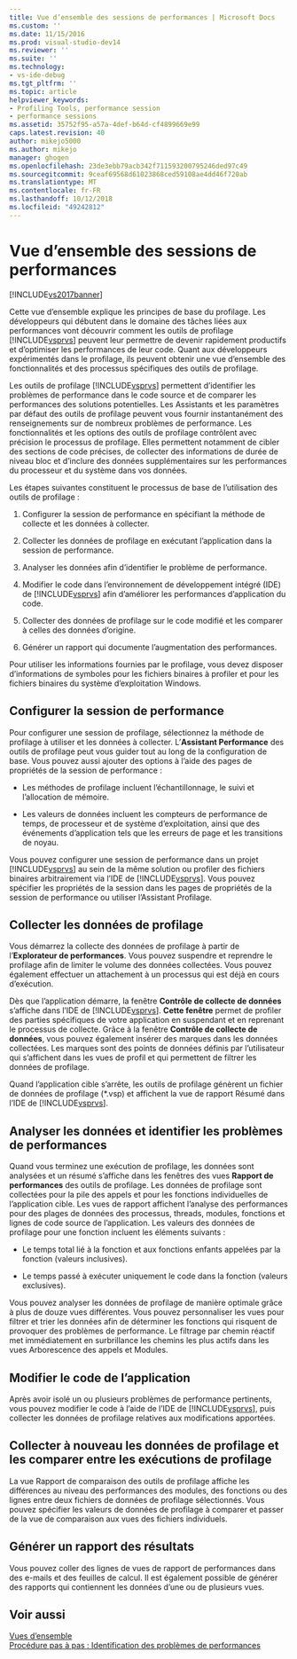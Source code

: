 ```yaml
---
title: Vue d’ensemble des sessions de performances | Microsoft Docs
ms.custom: ''
ms.date: 11/15/2016
ms.prod: visual-studio-dev14
ms.reviewer: ''
ms.suite: ''
ms.technology:
- vs-ide-debug
ms.tgt_pltfrm: ''
ms.topic: article
helpviewer_keywords:
- Profiling Tools, performance session
- performance sessions
ms.assetid: 35752f95-a57a-4def-b64d-cf4899669e99
caps.latest.revision: 40
author: mikejo5000
ms.author: mikejo
manager: ghogen
ms.openlocfilehash: 23de3ebb79acb342f711593200795246ded97c49
ms.sourcegitcommit: 9ceaf69568d61023868ced59108ae4dd46f720ab
ms.translationtype: MT
ms.contentlocale: fr-FR
ms.lasthandoff: 10/12/2018
ms.locfileid: "49242812"
---
```

# <a name="performance-session-overview"></a>Vue d’ensemble des sessions de performances
[!INCLUDE[vs2017banner](../includes/vs2017banner.md)]

Cette vue d’ensemble explique les principes de base du profilage. Les développeurs qui débutent dans le domaine des tâches liées aux performances vont découvrir comment les outils de profilage [!INCLUDE[vsprvs](../includes/vsprvs-md.md)] peuvent leur permettre de devenir rapidement productifs et d’optimiser les performances de leur code. Quant aux développeurs expérimentés dans le profilage, ils peuvent obtenir une vue d’ensemble des fonctionnalités et des processus spécifiques des outils de profilage.  
  
 Les outils de profilage [!INCLUDE[vsprvs](../includes/vsprvs-md.md)] permettent d’identifier les problèmes de performance dans le code source et de comparer les performances des solutions potentielles. Les Assistants et les paramètres par défaut des outils de profilage peuvent vous fournir instantanément des renseignements sur de nombreux problèmes de performance. Les fonctionnalités et les options des outils de profilage contrôlent avec précision le processus de profilage. Elles permettent notamment de cibler des sections de code précises, de collecter des informations de durée de niveau bloc et d’inclure des données supplémentaires sur les performances du processeur et du système dans vos données.  
  
 Les étapes suivantes constituent le processus de base de l’utilisation des outils de profilage :  
  
1.  Configurer la session de performance en spécifiant la méthode de collecte et les données à collecter.  
  
2.  Collecter les données de profilage en exécutant l’application dans la session de performance.  
  
3.  Analyser les données afin d’identifier le problème de performance.  
  
4.  Modifier le code dans l’environnement de développement intégré (IDE) de [!INCLUDE[vsprvs](../includes/vsprvs-md.md)] afin d’améliorer les performances d’application du code.  
  
5.  Collecter des données de profilage sur le code modifié et les comparer à celles des données d’origine.  
  
6.  Générer un rapport qui documente l’augmentation des performances.  
  
 Pour utiliser les informations fournies par le profilage, vous devez disposer d’informations de symboles pour les fichiers binaires à profiler et pour les fichiers binaires du système d’exploitation Windows.  
  
## <a name="configure-the-performance-session"></a>Configurer la session de performance  
 Pour configurer une session de profilage, sélectionnez la méthode de profilage à utiliser et les données à collecter. L’**Assistant Performance** des outils de profilage peut vous guider tout au long de la configuration de base. Vous pouvez aussi ajouter des options à l’aide des pages de propriétés de la session de performance :  
  
-   Les méthodes de profilage incluent l’échantillonnage, le suivi et l’allocation de mémoire.  
  
-   Les valeurs de données incluent les compteurs de performance de temps, de processeur et de système d’exploitation, ainsi que des événements d’application tels que les erreurs de page et les transitions de noyau.  
  
 Vous pouvez configurer une session de performance dans un projet [!INCLUDE[vsprvs](../includes/vsprvs-md.md)] au sein de la même solution ou profiler des fichiers binaires arbitrairement via l’IDE de [!INCLUDE[vsprvs](../includes/vsprvs-md.md)]. Vous pouvez spécifier les propriétés de la session dans les pages de propriétés de la session de performance ou utiliser l’Assistant Profilage.  
  
## <a name="collect-profiling-data"></a>Collecter les données de profilage  
 Vous démarrez la collecte des données de profilage à partir de l’**Explorateur de performances**. Vous pouvez suspendre et reprendre le profilage afin de limiter le volume des données collectées. Vous pouvez également effectuer un attachement à un processus qui est déjà en cours d’exécution.  
  
 Dès que l’application démarre, la fenêtre **Contrôle de collecte de données** s’affiche dans l’IDE de [!INCLUDE[vsprvs](../includes/vsprvs-md.md)]. **Cette fenêtre** permet de profiler des parties spécifiques de votre application en suspendant et en reprenant le processus de collecte. Grâce à la fenêtre **Contrôle de collecte de données**, vous pouvez également insérer des marques dans les données collectées. Les marques sont des points de données définis par l’utilisateur qui s’affichent dans les vues de profil et qui permettent de filtrer les données de profilage.  
  
 Quand l’application cible s’arrête, les outils de profilage génèrent un fichier de données de profilage (*.vsp) et affichent la vue de rapport Résumé dans l’IDE de [!INCLUDE[vsprvs](../includes/vsprvs-md.md)].  
  
## <a name="analyze-the-data-and-identify-performance-issues"></a>Analyser les données et identifier les problèmes de performances  
 Quand vous terminez une exécution de profilage, les données sont analysées et un résumé s’affiche dans les fenêtres des vues **Rapport de performances** des outils de profilage. Les données de profilage sont collectées pour la pile des appels et pour les fonctions individuelles de l’application cible. Les vues de rapport affichent l’analyse des performances pour des plages de données des processus, threads, modules, fonctions et lignes de code source de l’application. Les valeurs des données de profilage pour une fonction incluent les éléments suivants :  
  
-   Le temps total lié à la fonction et aux fonctions enfants appelées par la fonction (valeurs inclusives).  
  
-   Le temps passé à exécuter uniquement le code dans la fonction (valeurs exclusives).  
  
 Vous pouvez analyser les données de profilage de manière optimale grâce à plus de douze vues différentes. Vous pouvez personnaliser les vues pour filtrer et trier les données afin de déterminer les fonctions qui risquent de provoquer des problèmes de performance. Le filtrage par chemin réactif met immédiatement en surbrillance les chemins les plus actifs dans les vues Arborescence des appels et Modules.  
  
## <a name="modify-the-application-code"></a>Modifier le code de l’application  
 Après avoir isolé un ou plusieurs problèmes de performance pertinents, vous pouvez modifier le code à l’aide de l’IDE de [!INCLUDE[vsprvs](../includes/vsprvs-md.md)], puis collecter les données de profilage relatives aux modifications apportées.  
  
## <a name="collect-profiling-data-again-and-compare-the-data-between-the-profiling-runs"></a>Collecter à nouveau les données de profilage et les comparer entre les exécutions de profilage  
 La vue Rapport de comparaison des outils de profilage affiche les différences au niveau des performances des modules, des fonctions ou des lignes entre deux fichiers de données de profilage sélectionnés. Vous pouvez spécifier les valeurs de données de profilage à comparer et passer de la vue de comparaison aux vues des fichiers individuels.  
  
## <a name="generate-a-report-of-the-results"></a>Générer un rapport des résultats  
 Vous pouvez coller des lignes de vues de rapport de performances dans des e-mails et des feuilles de calcul. Il est également possible de générer des rapports qui contiennent les données d’une ou de plusieurs vues.  
  
## <a name="see-also"></a>Voir aussi  
 [Vues d’ensemble](../profiling/overviews-performance-tools.md)   
 [Procédure pas à pas : Identification des problèmes de performances](../profiling/walkthrough-identifying-performance-problems.md)




